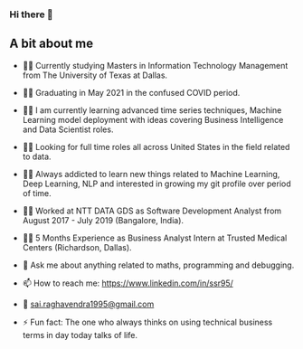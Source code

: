 ### Hi there 👋

## A bit about me 

- :student: Currently studying Masters in Information Technology Management from The University of Texas at Dallas.

- :man_student: Graduating in May 2021 in the confused COVID period.

- :man_scientist: I am currently learning advanced time series techniques, Machine Learning model deployment with ideas covering Business Intelligence and Data Scientist roles.

- :man_technologist: Looking for full time roles all across United States in the field related to data.

- :running_man: Always addicted to learn new things related to Machine Learning, Deep Learning, NLP and interested in growing my git profile over period of time.

- :man_office_worker: Worked at NTT DATA GDS as Software Development Analyst from August 2017 - July 2019 (Bangalore, India).

- :woman_factory_worker: 5 Months Experience as Business Analyst Intern at Trusted Medical Centers (Richardson, Dallas).

- 💬 Ask me about anything related to maths, programming and debugging.

- 📫 How to reach me: https://www.linkedin.com/in/ssr95/

- :e-mail: sai.raghavendra1995@gmail.com

- ⚡ Fun fact: The one who always thinks on using technical business terms in day today talks of life.
